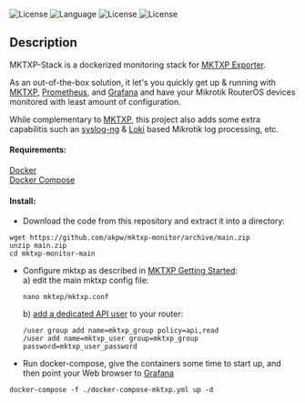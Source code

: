 ![License](https://img.shields.io/badge/License-GNU%20GPL-blue.svg)
![Language](https://img.shields.io/badge/docker-%230db7ed.svg)
![License](https://img.shields.io/badge/mikrotik-routeros-orange)
![License](https://img.shields.io/badge/prometheus-exporter-blueviolet)

## Description
MKTXP-Stack is a dockerized monitoring stack for [MKTXP Exporter](https://github.com/akpw/mktxp). 

As an out-of-the-box solution, it let's you quickly get up & running with [MKTXP](https://github.com/akpw/mktxp), [Prometheus](https://prometheus.io/), and [Grafana](https://grafana.com/) and have your Mikrotik RouterOS devices monitored with least amount of configuration. 

While complementary to [MKTXP](https://github.com/akpw/mktxp), this project also adds some extra capabilitis such an [syslog-ng](https://www.syslog-ng.com/) & [Loki](https://grafana.com/docs/loki/latest) based Mikrotik log processing, etc. 


#### Requirements:
[Docker](https://docs.docker.com/get-docker/)\
[Docker Compose](https://docs.docker.com/compose/install/)


#### Install:
 - Download the code from this repository and extract it into a directory:
```
wget https://github.com/akpw/mktxp-monitor/archive/main.zip
unzip main.zip
cd mktxp-monitor-main
```

- Configure mktxp as described in [MKTXP Getting Started](https://github.com/akpw/mktxp#getting-started):\
  a) edit the main mktxp config file:
  ```
  nano mktxp/mktxp.conf
  ```

  b) [add a dedicated API user](https://github.com/akpw/mktxp#mikrotik-device-config) to your router:
  ```
  /user group add name=mktxp_group policy=api,read
  /user add name=mktxp_user group=mktxp_group password=mktxp_user_password
  ```

 - Run docker-compose, give the containers some time to start up, and then point your Web browser to [Grafana](http://localhost:3000)
```
docker-compose -f ./docker-compose-mktxp.yml up -d
```

